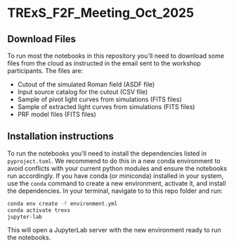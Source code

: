 # TRExS_F2F_Meeting_Oct_2025

## Download Files

To run most the notebooks in this repository you'll need to download some files from the
cloud as instructed in the email sent to the workshop participants.
The files are:

- Cutout of the simulated Roman field (ASDF file)
- Input source catalog for the cutout (CSV file)
- Sample of pivot light curves from simulations (FITS files)
- Sample of extracted light curves from simulations (FITS files)
- PRF model files (FITS files)

## Installation instructions

To run the notebooks you'll need to install the dependencies listed in `pyproject.toml`.
We recommend to do this in a new conda environment to avoid conflicts with your current
python modules and ensure the notebooks run accordingly. If you have conda (or miniconda)
installed in your system, use the `conda` command to create a new environment, activate it,
and install the dependencies. In your terminal, navigate to to this repo folder and run:

```bash
conda env create -f environment.yml
conda activate trexs
jupyter-lab
```

This will open a JupyterLab server with the new environment ready to run the notebooks.
